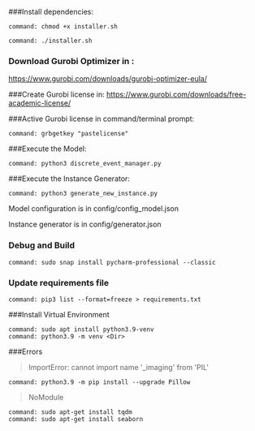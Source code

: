 ###Install dependencies:
````shell
command: chmod +x installer.sh
````
````shell
command: ./installer.sh
````
### Download Gurobi Optimizer in :
https://www.gurobi.com/downloads/gurobi-optimizer-eula/

###Create Gurobi license in:
https://www.gurobi.com/downloads/free-academic-license/

###Active Gurobi license in command/terminal prompt:
````shell
command: grbgetkey "pastelicense"
````

###Execute the Model:
````shell
command: python3 discrete_event_manager.py
````
###Execute the Instance Generator:
````shell
command: python3 generate_new_instance.py
````

Model configuration is in config/config_model.json

Instance generator is in config/generator.json

### Debug and Build
````shell
command: sudo snap install pycharm-professional --classic
````

### Update requirements file
````shell
command: pip3 list --format=freeze > requirements.txt
````

###Install Virtual Environment
````shell
command: sudo apt install python3.9-venv
command: python3.9 -m venv <Dir>
````

###Errors
>ImportError: cannot import name '_imaging' from 'PIL'
````shell
command: python3.9 -m pip install --upgrade Pillow
````


>NoModule
````shell
command: sudo apt-get install tqdm
command: sudo apt-get install seaborn
````